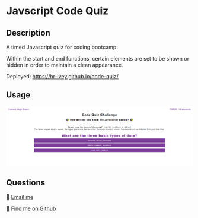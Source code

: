 # Javscript Code Quiz

## Description
A timed Javascript quiz for coding bootcamp. 

Within the start and end functions, certain elements are set to be shown or hidden in order to maintain a clean appearance.

Deployed: https://hr-ivey.github.io/code-quiz/

## Usage
![Application screenshot](/screenshot.png)

## Questions
🌲 [Email me](mailto:haleyrivey@gmail.com)

🌲 [Find me on Github](https://github.com/hr-ivey)  

